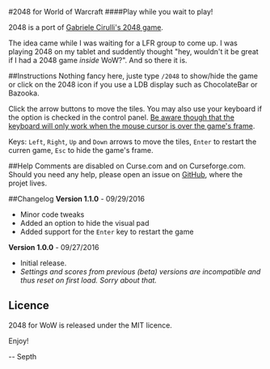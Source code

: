 #2048 for World of Warcraft
####Play while you wait to play!


2048 is a port of [Gabriele Cirulli's 2048 game](http://gabrielecirulli.github.io/2048/).

The idea came while I was waiting for a LFR group to come up. I was playing 2048 on my tablet and suddently thought "hey, wouldn't it be great if I had a 2048 game *inside* WoW?". And so there it is.


##Instructions
Nothing fancy here, juste type `/2048` to show/hide the game or click on the 2048 icon if you use a LDB display such as ChocolateBar or Bazooka.

Click the arrow buttons to move the tiles. You may also use your keyboard if the option is checked in the control panel. <u>Be aware though that the keyboard will only work when the mouse cursor is over the game's frame</u>.

Keys: `Left`, `Right`, `Up` and `Down` arrows to move the tiles, `Enter` to restart the curren game, `Esc` to hide the game's frame.


##Help
Comments are disabled on Curse.com and on Curseforge.com. Should you need any help, please open an issue on [GitHub](https://github.com/Septh/WoW-2048 "GitHub repository"), where the projet lives.


##Changelog
**Version 1.1.0** - 09/29/2016
- Minor code tweaks
- Added an option to hide the visual pad
- Added support for the `Enter` key to restart the game


**Version 1.0.0** - 09/27/2016
- Initial release.
- *Settings and scores from previous (beta) versions are incompatible and thus reset on first load. Sorry about that.*


## Licence
2048 for WoW is released under the MIT licence.

Enjoy!

-- Septh
